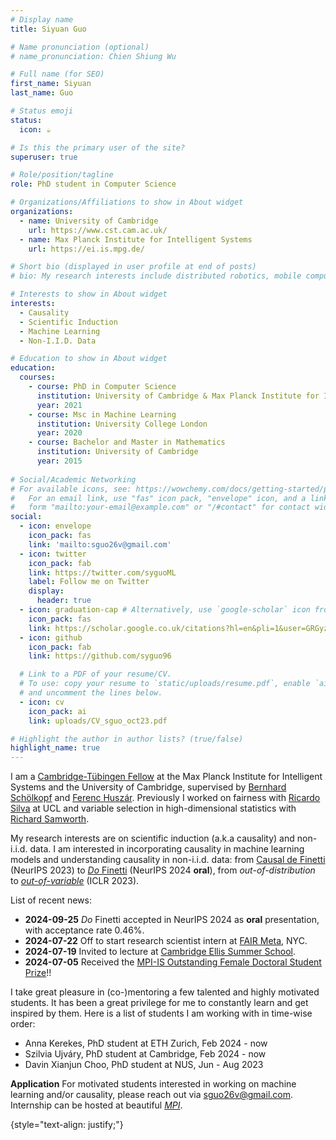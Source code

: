 ```yaml
---
# Display name
title: Siyuan Guo

# Name pronunciation (optional)
# name_pronunciation: Chien Shiung Wu

# Full name (for SEO)
first_name: Siyuan
last_name: Guo

# Status emoji
status:
  icon: ☕️

# Is this the primary user of the site?
superuser: true

# Role/position/tagline
role: PhD student in Computer Science

# Organizations/Affiliations to show in About widget
organizations:
  - name: University of Cambridge
    url: https://www.cst.cam.ac.uk/
  - name: Max Planck Institute for Intelligent Systems
    url: https://ei.is.mpg.de/

# Short bio (displayed in user profile at end of posts)
# bio: My research interests include distributed robotics, mobile computing and programmable matter.

# Interests to show in About widget
interests:
  - Causality
  - Scientific Induction
  - Machine Learning
  - Non-I.I.D. Data

# Education to show in About widget
education:
  courses:
    - course: PhD in Computer Science
      institution: University of Cambridge & Max Planck Institute for Intelligent Systems
      year: 2021
    - course: Msc in Machine Learning
      institution: University College London
      year: 2020
    - course: Bachelor and Master in Mathematics
      institution: University of Cambridge
      year: 2015
        
# Social/Academic Networking
# For available icons, see: https://wowchemy.com/docs/getting-started/page-builder/#icons
#   For an email link, use "fas" icon pack, "envelope" icon, and a link in the
#   form "mailto:your-email@example.com" or "/#contact" for contact widget.
social:
  - icon: envelope
    icon_pack: fas
    link: 'mailto:sguo26v@gmail.com'
  - icon: twitter
    icon_pack: fab
    link: https://twitter.com/syguoML
    label: Follow me on Twitter
    display:
      header: true
  - icon: graduation-cap # Alternatively, use `google-scholar` icon from `ai` icon pack
    icon_pack: fas
    link: https://scholar.google.co.uk/citations?hl=en&pli=1&user=GRGyzn4AAAAJ
  - icon: github
    icon_pack: fab
    link: https://github.com/syguo96

  # Link to a PDF of your resume/CV.
  # To use: copy your resume to `static/uploads/resume.pdf`, enable `ai` icons in `params.yaml`,
  # and uncomment the lines below.
  - icon: cv
    icon_pack: ai
    link: uploads/CV_sguo_oct23.pdf

# Highlight the author in author lists? (true/false)
highlight_name: true
---
```

I am a [Cambridge-Tübingen Fellow](https://mlg.eng.cam.ac.uk/cambridge_tubingen_phd_fellowships/) at the Max Planck Institute for Intelligent Systems and the University of Cambridge, supervised by [Bernhard Schölkopf](https://is.mpg.de/~bs) and [Ferenc Huszár](https://www.inference.vc/about/). Previously I worked on fairness with [Ricardo Silva](https://www.homepages.ucl.ac.uk/~ucgtrbd/) at UCL and variable selection in high-dimensional statistics with [Richard Samworth](https://www.statslab.cam.ac.uk/~rjs57/). 

My research interests are on scientific induction (a.k.a causality) and non-i.i.d. data. I am interested in incorporating causality in machine learning models and understanding causality in non-i.i.d. data:
from [Causal de Finetti](https://arxiv.org/abs/2203.15756) (NeurIPS 2023) to [_Do_ Finetti](https://arxiv.org/abs/2405.18836) (NeurIPS 2024 **oral**), 
from _out-of-distribution_ to [_out-of-variable_](https://arxiv.org/abs/2304.07896) (ICLR 2023). 

List of recent news: 

- **2024-09-25** _Do_ Finetti accepted in NeurIPS 2024 as **oral** presentation, with acceptance rate 0.46\%. 
- **2024-07-22** Off to start research scientist intern at [FAIR Meta](https://ai.meta.com/research/), NYC.
- **2024-07-19** Invited to lecture at [Cambridge Ellis Summer School](https://www.ellis.eng.cam.ac.uk/summer-school/). 
- **2024-07-05** Received the [MPI-IS Outstanding Female Doctoral Student Prize](https://is.mpg.de/news/siyuan-guo-wins-2024-mpi-is-outstanding-female-doctoral-student-prize)!!

I take great pleasure in (co-)mentoring a few talented and highly motivated students. It has been a great privilege
for me to constantly learn and get inspired by them. Here is a list of students I am working with in time-wise order:

- Anna Kerekes, PhD student at ETH Zurich, Feb 2024 - now
- Szilvia Ujváry, PhD student at Cambridge, Feb 2024 - now
- Davin Xianjun Choo, PhD student at NUS, Jun - Aug 2023

**Application** For motivated students interested in working on machine learning and/or causality, please reach out via [sguo26v@gmail.com](sguo26v@gmail.com). Internship can be hosted at beautiful [_MPI_](https://ei.is.mpg.de/). 
  
{style="text-align: justify;"}
